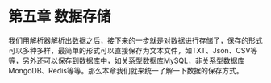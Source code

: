 # 第五章 数据存储

我们用解析器解析出数据之后，接下来的一步就是对数据进行存储了，保存的形式可以多种多样，最简单的形式可以直接保存为文本文件，如TXT、Json、CSV等等，另外还可以保存到数据库中，如关系型数据库MySQL，非关系型数据库MongoDB、Redis等等。那么本章我们就来统一了解一下数据的保存方式。

